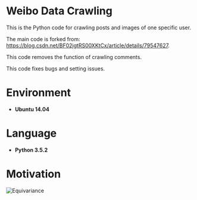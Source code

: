 # Weibo Data Crawling
This is the Python code for crawling posts and images of one specific user.

The main code is forked from: https://blog.csdn.net/BF02jgtRS00XKtCx/article/details/79547627. 

This code removes the function of crawling comments.

This code fixes bugs and setting issues.

# Environment

* __Ubuntu 14.04__

# Language

* __Python 3.5.2__

# Motivation

![Equivariance](https://github.com/HeZhang1994/weibo-text-img-crawl/blob/master/JuJingyi.jpg)
